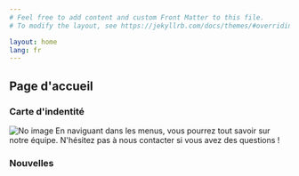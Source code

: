 ```yaml
---
# Feel free to add content and custom Front Matter to this file.
# To modify the layout, see https://jekyllrb.com/docs/themes/#overriding-theme-defaults

layout: home
lang: fr
---
```

## Page d'accueil

### Carte d'indentité

<img src="https://www.umr-lastig.fr/strudel/assets/images/graphical_abstract.png" alt="No image"/>
En naviguant dans les menus, vous pourrez tout savoir sur notre équipe. N'hésitez pas à nous contacter si vous avez des questions !

### Nouvelles